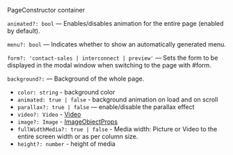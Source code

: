 PageConstructor container

`animated?: bool` — Enables/disables animation for the entire page (enabled by default).

`menu?: bool` — Indicates whether to show an automatically generated menu.

`form?: 'contact-sales | interconnect | preview'` — Sets the form to be displayed in the modal window when switching to the page with #form.

`background?:` — Background of the whole page.

- `color: string` - background color
- `animated: true | false` - background animation on load and on scroll
- `parallax?: true | false` — enable/disable the parallax effect
- `video?: Video` - [Video](?path=/docs/documentation-types#Video)
- `image?: Image` - [ImageObjectProps](?path=/docs/documentation-types#ImageObjectProps)
- `fullWidthMedia?: true | false` - Media width: Picture or Video to the entire screen width or as per column size.
- `height?: number` - height of media
